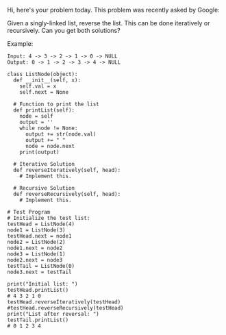 Hi, here's your problem today. This problem was recently asked by Google:

Given a singly-linked list, reverse the list. This can be done iteratively or recursively. Can you get both solutions?

Example:
```
Input: 4 -> 3 -> 2 -> 1 -> 0 -> NULL
Output: 0 -> 1 -> 2 -> 3 -> 4 -> NULL
```
```
class ListNode(object):
  def __init__(self, x):
    self.val = x
    self.next = None
  
  # Function to print the list
  def printList(self):
    node = self
    output = '' 
    while node != None:
      output += str(node.val)
      output += " "
      node = node.next
    print(output)

  # Iterative Solution
  def reverseIteratively(self, head):
    # Implement this.

  # Recursive Solution      
  def reverseRecursively(self, head):
    # Implement this.

# Test Program
# Initialize the test list: 
testHead = ListNode(4)
node1 = ListNode(3)
testHead.next = node1
node2 = ListNode(2)
node1.next = node2
node3 = ListNode(1)
node2.next = node3
testTail = ListNode(0)
node3.next = testTail

print("Initial list: ")
testHead.printList()
# 4 3 2 1 0
testHead.reverseIteratively(testHead)
#testHead.reverseRecursively(testHead)
print("List after reversal: ")
testTail.printList()
# 0 1 2 3 4
```